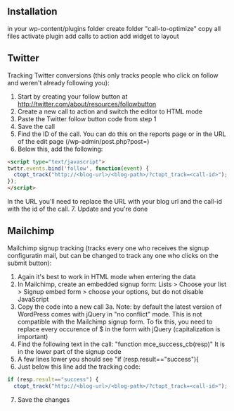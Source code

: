 Installation
------------

in your wp-content/plugins folder
create folder "call-to-optimize"
copy all files
activate plugin
add calls to action
add widget to layout

Twitter
-------

Tracking Twitter conversions (this only tracks people who click on follow and weren't already following you):
1. Start by creating your follow button at http://twitter.com/about/resources/followbutton
2. Create a new call to action and switch the editor to HTML mode
3. Paste the Twitter follow button code from step 1
4. Save the call
5. Find the ID of the call. You can do this on the reports page or in the URL of the edit page (/wp-admin/post.php?post=<call-id>)
6. Below this, add the following:
```html
<script type="text/javascript">
twttr.events.bind('follow', function(event) {
  ctopt_track("http://<blog-url>/<blog-path>/?ctopt_track=<call-id>");
});
</script>
```
In the URL you'll need to replace the URL with your blog url and the call-id with the id of the call.
7. Update and you're done

Mailchimp
---------

Mailchimp signup tracking (tracks every one who receives the signup configuratin mail, but can be changed to track any one who clicks on the submit button):
1. Again it's best to work in HTML mode when entering the data
2. In Mailchimp, create an embedded signup form: Lists > Choose your list > Signup embed form > choose your options, but do not disable JavaScript
3. Copy the code into a new call
3a. Note: by default the latest version of WordPress comes with jQuery in "no conflict" mode. This is not compatible with the Mailchimp signup form. To fix this, you need to replace every occurence of $ in the form with jQuery (capitalization is important)
4. Find the following text in the call: "function mce_success_cb(resp)" It is in the lower part of the signup code
5. A few lines lower you should see "if (resp.result=="success"){
6. Just below this line add the tracking code:
```javascript
if (resp.result=="success") {
  ctopt_track("http://<blog-url>/<blog-path>/?ctopt_track=<call-id>");
```
7. Save the changes

